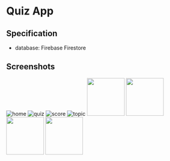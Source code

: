 # Quiz App

## Specification

- database: Firebase Firestore


## Screenshots

![home](screenshot/home.png "home screen")
![quiz](screenshot/quiz.png "quiz screen")
![score](screenshot/score.png "score screen")
![topic](screenshot/topic.png "topic screen")
<img src="screenshot/home.png" width=100px height=100px>
<img src="screenshot/quiz.png" width=100px height=100px>
<img src="screenshot/score.png" width=100px height=100px>
<img src="screenshot/topic.png" width=100px height=100px>